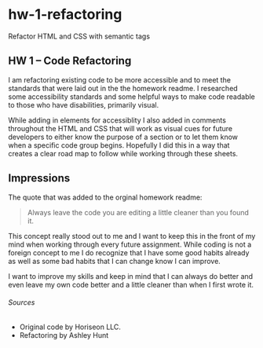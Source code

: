 # hw-1-refactoring
Refactor HTML and CSS with semantic tags


## HW 1 – Code Refactoring

I am refactoring existing code to be more accessible and to meet the standards that were laid out in the the homework readme. I researched some accessibility standards and some helpful ways to make code readable to those who have disabilities, primarily visual. 

While adding in elements for accessiblity I also added in comments throughout the HTML and CSS that will work as visual cues for future developers to either know the purpose of a section or to let them know when a specific code group begins. Hopefully I did this in a way that creates a clear road map to follow while working through these sheets.


## Impressions

The quote that was added to the orginal homework readme:
 
 > Always leave the code you are editing a little cleaner than you found it.

 This concept really stood out to me and I want to keep this in the front of my mind when working through every future assignment. While coding is not a foreign concept to me I do recognize that I have some good habits already as well as some bad habits that I can change know I can improve.

I want to improve my skills and keep in mind that I can always do better and even leave my own code better and a little cleaner than when I first wrote it.


###### Sources

* Original code by Horiseon LLC.
* Refactoring by Ashley Hunt 